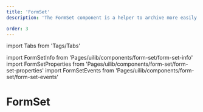 ```yaml
---
title: 'FormSet'
description: 'The FormSet component is a helper to archive more easily often used DNB form layout setups.'

order: 3
---
```


import Tabs from 'Tags/Tabs'

import FormSetInfo from 'Pages/uilib/components/form-set/form-set-info'
import FormSetProperties from 'Pages/uilib/components/form-set/form-set-properties'
import FormSetEvents from 'Pages/uilib/components/form-set/form-set-events'

# FormSet

<Tabs>
  <Tabs.Content>
    <FormSetInfo />
  </Tabs.Content>
  <Tabs.Content>
    <FormSetProperties />
  </Tabs.Content>
  <Tabs.Content>
    <FormSetEvents />
  </Tabs.Content>
</Tabs>
